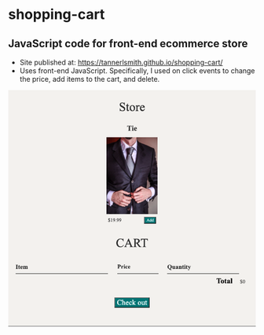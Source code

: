 # shopping-cart
## JavaScript code for front-end ecommerce store
* Site published at: https://tannerlsmith.github.io/shopping-cart/
* Uses front-end JavaScript. Specifically, I used on click events to change the price, add items to the cart, and delete.

![screenshot](./sources/images/readme.jpg)